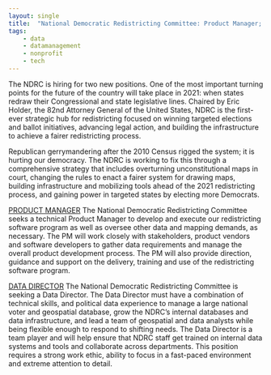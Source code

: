 ```yaml
---
layout: single
title:  "National Democratic Redistricting Committee: Product Manager; Data Director"
tags: 
    - data
    - datamanagement
    - nonprofit
    - tech
---
```


The NDRC is hiring for two new positions. One of the most important turning points for the future of the country will take place in 2021: when states redraw their Congressional and state legislative lines. Chaired by Eric Holder, the 82nd Attorney General of the United States, NDRC is the first-ever strategic hub for redistricting focused on winning targeted elections and ballot initiatives, advancing legal action, and building the infrastructure to achieve a fairer redistricting process.

Republican gerrymandering after the 2010 Census rigged the system; it is hurting our democracy. The NDRC is working to fix this through a comprehensive strategy that includes overturning unconstitutional maps in court, changing the rules to enact a fairer system for drawing maps, building infrastructure and mobilizing tools ahead of the 2021 redistricting process, and gaining power in targeted states by electing more Democrats.

[PRODUCT MANAGER](https://democraticredistricting.com/product-manager/)
The National Democratic Redistricting Committee seeks a technical Product Manager to develop and execute our redistricting software program as well as oversee other data and mapping demands, as necessary. The PM will work closely with stakeholders, product vendors and software developers to gather data requirements and manage the overall product development process. The PM will also provide direction, guidance and support on the delivery, training and use of the redistricting software program.

[DATA DIRECTOR](https://democraticredistricting.com/data-director/) 
The National Democratic Redistricting Committee is seeking a Data Director. The Data Director must have a combination of technical skills, and political data experience to manage a large national voter and geospatial database, grow the NDRC’s internal databases and data infrastructure, and lead a team of geospatial and data analysts while being flexible enough to respond to shifting needs. The Data Director is a team player and will help ensure that NDRC staff get trained on internal data systems and tools and collaborate across departments. This position requires a strong work ethic, ability to focus in a fast-paced environment and extreme attention to detail.
